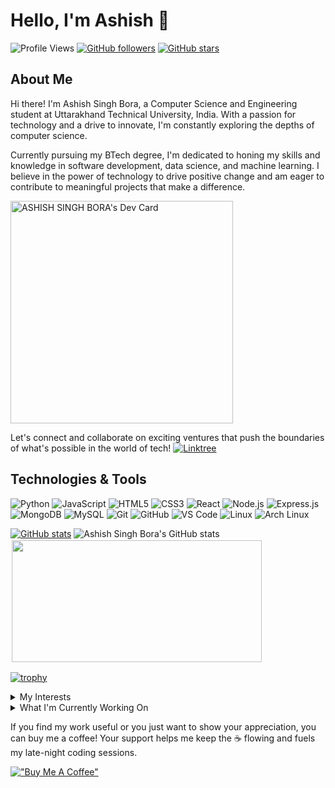 # Hello, I'm Ashish 👋
![Profile Views](https://komarev.com/ghpvc/?username=ashishsinghbora) 
[![GitHub followers](https://img.shields.io/github/followers/ashishsinghbora?style=social)](https://github.com/ashishsinghbora) 
[![GitHub stars](https://img.shields.io/github/stars/ashishsinghbora?style=social)](https://github.com/ashishsinghbora)


## About Me

Hi there! I'm Ashish Singh Bora, a Computer Science and Engineering student at Uttarakhand Technical University, India. With a passion for technology and a drive to innovate, I'm constantly exploring the depths of computer science.

Currently pursuing my BTech degree, I'm dedicated to honing my skills and knowledge in software development, data science, and machine learning. I believe in the power of technology to drive positive change and am eager to contribute to meaningful projects that make a difference.

<a href="https://app.daily.dev/ashishsinghbora"><img src="https://api.daily.dev/devcards/v2/JCZtPWyN8QfW82XJu9FLN.png?type=default&r=6on" width="356" alt="ASHISH SINGH BORA's Dev Card"/></a>

Let's connect and collaborate on exciting ventures that push the boundaries of what's possible in the world of tech!
[![Linktree](https://img.shields.io/badge/Linktree-Ashish%20Singh%20Bora-green?style=for-the-badge&logo=linktree)](https://linktr.ee/ashishsinghbora)
## Technologies & Tools

![Python](https://img.shields.io/badge/-Python-3776AB?style=flat-square&logo=python&logoColor=white)
![JavaScript](https://img.shields.io/badge/-JavaScript-F7DF1E?style=flat-square&logo=javascript&logoColor=black)
![HTML5](https://img.shields.io/badge/-HTML5-E34F26?style=flat-square&logo=html5&logoColor=white)
![CSS3](https://img.shields.io/badge/-CSS3-1572B6?style=flat-square&logo=css3&logoColor=white)
![React](https://img.shields.io/badge/-React-61DAFB?style=flat-square&logo=react&logoColor=white)
![Node.js](https://img.shields.io/badge/-Node.js-339933?style=flat-square&logo=node.js&logoColor=white)
![Express.js](https://img.shields.io/badge/-Express.js-000000?style=flat-square&logo=express&logoColor=white)
![MongoDB](https://img.shields.io/badge/-MongoDB-47A248?style=flat-square&logo=mongodb&logoColor=white)
![MySQL](https://img.shields.io/badge/-MySQL-4479A1?style=flat-square&logo=mysql&logoColor=white)
![Git](https://img.shields.io/badge/-Git-F05032?style=flat-square&logo=git&logoColor=white)
![GitHub](https://img.shields.io/badge/-GitHub-181717?style=flat-square&logo=github&logoColor=white)
![VS Code](https://img.shields.io/badge/-VS%20Code-007ACC?style=flat-square&logo=visual-studio-code&logoColor=white)
![Linux](https://img.shields.io/badge/-Linux-FCC624?style=flat-square&logo=linux&logoColor=black)
![Arch Linux](https://img.shields.io/badge/-Arch%20Linux-1793D1?style=flat-square&logo=arch-linux&logoColor=white)




[![GitHub stats](https://github-readme-stats.vercel.app/api/?username=ashishsinghbora&show_icons=true&theme=dark)](https://github.com/ashishsinghbora) ![Ashish Singh Bora's GitHub stats](https://github-readme-stats.vercel.app/api/top-langs/?username=ashishsinghbora&layout=compact&theme=dark)  
<img src="https://github-readme-streak-stats.herokuapp.com/?user=ashishsinghbora&theme=dark" width="400" height="195" style="border: 2px solid white;">

[![trophy](https://github-profile-trophy.vercel.app/?username=ashishsinghbora&theme=darkhub)](https://github.com/ashishsinghbora)








<div id="my-interests">
  <details>
    <summary>My Interests</summary>
  </br> 
       🐧 Linux Distros: I'm a bit of a Linux nomad, always hopping between distros to see what's out there. From Arch to Ubuntu, I love the thrill of trying something new and seeing where it takes me.
   </br> </br>
       🎵 Music Lover: When I'm not knee-deep in code or glued to a manga, you can bet I've got my headphones on, grooving to my favorite tunes. Music is my escape, my inspiration, and my constant companion.
    </br></br>
       🌸 Anime & Manga Fan: Ah, anime and manga—my ultimate guilty pleasure! There's nothing quite like getting lost in the colorful characters and captivating stories of the manga world. Give me a good manga series, and I can easily spend hours devouring chapter after chapter.
    </br></br>
       📚 Manga Marathoner: Yep, I've been known to pull an all-nighter just to finish a particularly gripping manga series. When I'm in the zone, time flies, and before I know it, I've spent the whole day lost in the pages of a manga.
    </br></br>
       💡 Tech Tinkerer: Beyond consuming content, I love to get my hands dirty and create cool tech stuff. Whether it's coding up a new project or experimenting with the latest gadgets, I'm always up for a challenge.
    
  </details>
</div>

<div id="current-project">
  <details>
    <summary>What I'm Currently Working On</summary>
    I'm currently focused on creating ___________________(can't share because it confidential) and my personal website.
  </details>
</div>






If you find my work useful or you just want to show your appreciation, you can buy me a coffee! Your support helps me keep the ☕️ flowing and fuels my late-night coding sessions.

[!["Buy Me A Coffee"](https://www.buymeacoffee.com/assets/img/custom_images/orange_img.png)](https://www.buymeacoffee.com/ashishsinghbora)


















